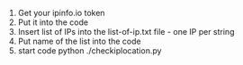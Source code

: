 1) Get your ipinfo.io token
2) Put it into the code
3) Insert list of IPs into the list-of-ip.txt file - one IP per string
4) Put name of the list into the code
5) start code python ./checkiplocation.py
